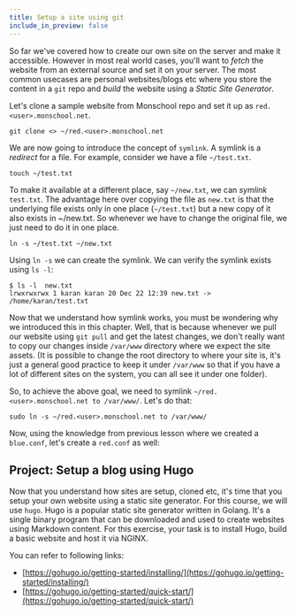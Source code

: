 ```yaml
---
title: Setup a site using git
include_in_preview: false
---
```


So far we've covered how to create our own site on the server and make it accessible. However in most real world cases, you'll want to _fetch_ the website from an external source and set it on your server. The most common usecases are personal websites/blogs etc where you store the content in a `git` repo and _build_ the website using a _Static Site Generator_.

Let's clone a sample website from Monschool repo and set it up as `red.<user>.monschool.net`.

```
git clone <> ~/red.<user>.monschool.net
```

We are now going to introduce the concept of `symlink`. A symlink is a _redirect_ for a file. For example, consider we have a file `~/test.txt`.

```
touch ~/test.txt
```

To make it available at a different place, say `~/new.txt`, we can _symlink_ `test.txt`. The advantage here over copying the file as `new.txt` is that the underlying file exists only in one place (`~/test.txt`) but a new copy of it also exists in ~/new.txt. So whenever we have to change the original file, we just need to do it in one place.

```
ln -s ~/test.txt ~/new.txt
```

Using `ln -s` we can create the symlink. We can verify the symlink exists using `ls -l`:

```
$ ls -l  new.txt
lrwxrwxrwx 1 karan karan 20 Dec 22 12:39 new.txt -> /home/karan/test.txt
```

Now that we understand how symlink works, you must be wondering why we introduced this in this chapter. Well, that is because whenever we pull our website using `git pull` and get the latest changes, we don't really want to copy our changes inside `/var/www` directory where we expect the site assets. (It is possible to change the root directory to where your site is, it's just a general good practice to keep it under `/var/www` so that if you have a lot of different sites on the system, you can all see it under one folder).

So, to achieve the above goal, we need to symlink `~/red.<user>.monschool.net to /var/www/`. Let's do that:

```
sudo ln -s ~/red.<user>.monschool.net to /var/www/
```

Now, using the knowledge from previous lesson where we created a `blue.conf`, let's create a `red.conf` as well:

## Project: Setup a blog using Hugo

Now that you understand how sites are setup, cloned etc, it's time that you setup your own website using a static site generator. For this course, we will use `hugo`. Hugo is a popular static site generator written in Golang. It's a single binary program that can be downloaded and used to create websites using Markdown content. For this exercise, your task is to install Hugo, build a basic website and host it via NGINX.

You can refer to following links:

- [https://gohugo.io/getting-started/installing/](https://gohugo.io/getting-started/installing/)
- [https://gohugo.io/getting-started/quick-start/](https://gohugo.io/getting-started/quick-start/)
